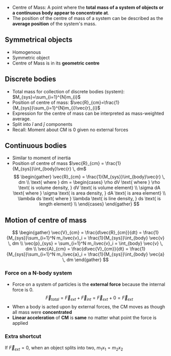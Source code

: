 - Centre of Mass: A point where the **total mass of a system of objects or a continuous body appear to concentrate at**.
- The position of the centre of mass of a system can be described as the **average position** of the system's mass.
## Symmetrical objects
- Homogenous
- Symmetric object
- Centre of Mass is in its **geometric centre**
## Discrete bodies
- Total mass for collection of discrete bodies (system): $M_{sys}=\sum_{i=1}^{N}m_{i}$
- Position of centre of mass: $\vec{R}_{cm}=\frac{1}{M_{sys}}\sum_{i=1}^{N}m_{i}\vec{r}_{i}$
- Expression for the centre of mass can be interpreted as mass-weighted average.
- Split into $\hat{i}$ and $\hat{j}$ components
- Recall: Moment about CM is $0$ given no external forces
## Continuous bodies
- Similar to moment of inertia
- Position of centre of mass $\vec{R}_{cm} = \frac{1}{M_{sys}}\int_{body}\vec{r} \, dm$
$$
\begin{gather}
\vec{R}_{cm} = \frac{1}{M_{sys}}\int_{body}\vec{r} \, dm \\
\text{ where } dm =
\begin{cases}
\rho dV \text{ where } \rho \text{ is volume density, } dV \text{ is volume element} \\
\sigma dA \text{ where } \sigma \text{ is area density, } dA \text{ is area element} \\
\lambda ds \text{ where } \lambda \text{ is line density, } ds \text{ is length element} \\
\end{cases}
\end{gather}
$$
## Motion of centre of mass
$$
\begin{gather}
\vec{V}_{cm} = \frac{d\vec{R}_{cm}}{dt} = \frac{1}{M_{sys}}\sum_{i=1}^N m_i\vec{v}_i = \frac{1}{M_{sys}}\int_{body} \vec{v} \, dm \\
\vec{p}_{sys} = \sum_{i=1}^N m_i\vec{v}_i = \int_{body} \vec{v} \, dm \\
\vec{A}_{cm} = \frac{d\vec{V}_{cm}}{dt} = \frac{1}{M_{sys}}\sum_{i=1}^N m_i\vec{a}_i = \frac{1}{M_{sys}}\int_{body} \vec{a} \, dm
\end{gather}
$$
### Force on a N-body system
- Force on a system of particles is the **external force** because the internal force is $0$. $$\vec{F}_{total} = \vec{F}_{ext} + \vec{F}_{int} = \vec{F}_{ext} + 0 = \vec{F}_{ext}$$
- When a body is acted upon by external forces, the CM moves as though all mass were **concentrated**
- **Linear acceleration** of **CM** is **same** no matter what point the force is applied
### Extra shortcut
If $\vec{F}_{ext}=0$, when an object splits into two, $m_{1}x_{1}=m_{2}x_{2}$